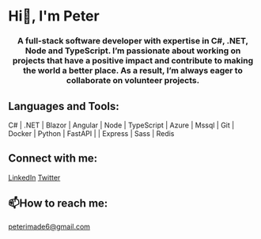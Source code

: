 # Hi👋, I'm Peter

<h3 align="center">A full-stack software developer with expertise in C#, .NET, Node and TypeScript. I’m passionate about working on projects that have a positive impact and contribute to making the world a better place. As a result, I’m always eager to collaborate on volunteer projects.</h3>

## Languages and Tools:
C# | .NET | Blazor | Angular | Node | TypeScript | Azure | Mssql | Git | Docker | Python | FastAPI |  | Express | Sass | Redis

## Connect with me:
[LinkedIn](https://www.linkedin.com/in/peter-imade/)  [Twitter](https://x.com/Imadepeter2)

## 📫How to reach me:
[peterimade6@gmail.com](peterimade6@gmail.com)

